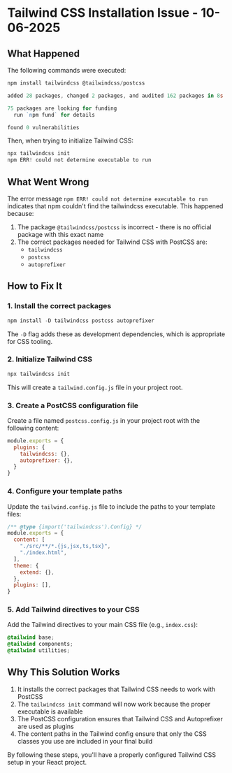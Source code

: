 # Tailwind CSS Installation Issue - 10-06-2025

## What Happened

The following commands were executed:

```powershell
npm install tailwindcss @tailwindcss/postcss

added 28 packages, changed 2 packages, and audited 162 packages in 8s

75 packages are looking for funding
  run `npm fund` for details

found 0 vulnerabilities
```

Then, when trying to initialize Tailwind CSS:

```powershell
npx tailwindcss init
npm ERR! could not determine executable to run
```

## What Went Wrong

The error message `npm ERR! could not determine executable to run` indicates that npm couldn't find the tailwindcss executable. This happened because:

1. The package `@tailwindcss/postcss` is incorrect - there is no official package with this exact name
2. The correct packages needed for Tailwind CSS with PostCSS are:
   - `tailwindcss`
   - `postcss`
   - `autoprefixer`

## How to Fix It

### 1. Install the correct packages

```powershell
npm install -D tailwindcss postcss autoprefixer
```

The `-D` flag adds these as development dependencies, which is appropriate for CSS tooling.

### 2. Initialize Tailwind CSS

```powershell
npx tailwindcss init
```

This will create a `tailwind.config.js` file in your project root.

### 3. Create a PostCSS configuration file

Create a file named `postcss.config.js` in your project root with the following content:

```javascript
module.exports = {
  plugins: {
    tailwindcss: {},
    autoprefixer: {},
  }
}
```

### 4. Configure your template paths

Update the `tailwind.config.js` file to include the paths to your template files:

```javascript
/** @type {import('tailwindcss').Config} */
module.exports = {
  content: [
    "./src/**/*.{js,jsx,ts,tsx}",
    "./index.html",
  ],
  theme: {
    extend: {},
  },
  plugins: [],
}
```

### 5. Add Tailwind directives to your CSS

Add the Tailwind directives to your main CSS file (e.g., `index.css`):

```css
@tailwind base;
@tailwind components;
@tailwind utilities;
```

## Why This Solution Works

1. It installs the correct packages that Tailwind CSS needs to work with PostCSS
2. The `tailwindcss init` command will now work because the proper executable is available
3. The PostCSS configuration ensures that Tailwind CSS and Autoprefixer are used as plugins
4. The content paths in the Tailwind config ensure that only the CSS classes you use are included in your final build

By following these steps, you'll have a properly configured Tailwind CSS setup in your React project.